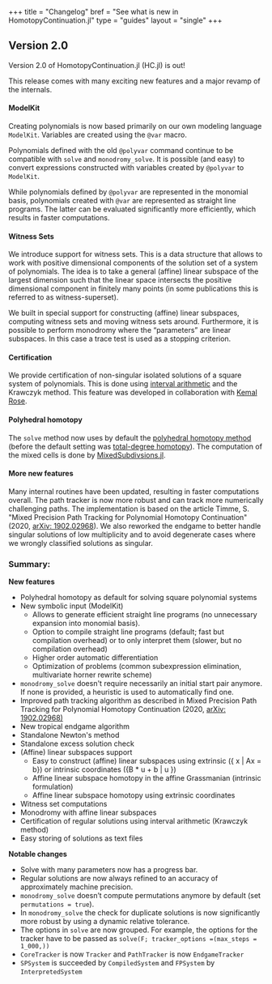 +++
title = "Changelog"
bref = "See what is new in HomotopyContinuation.jl"
type = "guides"
layout = "single"
+++

## Version 2.0

Version 2.0 of HomotopyContinuation.jl (HC.jl) is out!

This release comes with many exciting new features and a major revamp of the internals.

#### ModelKit

Creating polynomials is now based primarily on our own modeling language `ModelKit`. Variables are created using the `@var` macro.

Polynomials defined with the old `@polyvar` command continue to be compatible with `solve` and `monodromy_solve`. It is possible (and easy) to  convert expressions constructed with variables created by `@polyvar` to `ModelKit`.

While polynomials defined by `@polyvar` are represented in the monomial basis, polynomials created with `@var` are represented as straight line programs. The latter can be evaluated significantly more efficiently, which results in faster computations.

#### Witness Sets

We introduce support for witness sets. This is a data structure that allows to work with positive dimensional components of the solution set of a system of polynomials. The idea is to take a general (affine) linear subspace of the largest dimension such that the linear space intersects the positive dimensional component in finitely many points (in some publications this is referred to as witness-superset).

We built in special support for constructing (affine) linear subspaces, computing witness sets and moving witness sets around. Furthermore, it is possible to perform monodromy where the “parameters” are linear subspaces. In this case a trace test is used as a stopping criterion.

#### Certification

We provide certification of non-singular isolated solutions of a square system of polynomials. This is done using [interval arithmetic](https://en.wikipedia.org/wiki/Interval_arithmetic) and the Krawczyk method. This feature was developed in collaboration with [Kemal Rose](https://www.mis.mpg.de/de/nlalg/nlalg-people/kemal-rose.html).

#### Polyhedral homotopy

The `solve` method now uses by default the [polyhedral homotopy method](/guides/polyhedral.md) (before the default setting was [total-degree homotopy](/guides/totaldegree.md)). The computation of the mixed cells is done by [MixedSubdivsions.jl](https://github.com/saschatimme/MixedSubdivisions.jl).

#### More new features

Many internal routines have been updated, resulting in faster computations overall. The path tracker is now more robust and can track more numerically challenging paths. The implementation is based on the article Timme, S. "Mixed Precision Path Tracking for Polynomial Homotopy Continuation"(2020, [arXiv: 1902.02968](https://arxiv.org/abs/1902.02968)). We also reworked the endgame to better handle singular solutions of low multiplicity and to avoid degenerate cases where we wrongly classified solutions as singular.

### Summary:

**New features**

- Polyhedral homotopy as default for solving square polynomial systems
- New symbolic input (ModelKit)
    - Allows to generate efficient straight line programs (no unnecessary expansion into monomial basis).
    - Option to compile straight line programs (default; fast but compilation overhead) or to only interpret them (slower, but no compilation overhead)
    - Higher order automatic differentiation
    - Optimization of problems (common subexpression elimination, multivariate horner rewrite scheme)
- `monodromy_solve` doesn't require necessarily an initial start pair anymore. If none is provided, a heuristic is used to automatically find one.
- Improved path tracking algorithm as described in Mixed Precision Path Tracking for Polynomial Homotopy Continuation (2020, [arXiv: 1902.02968)](https://arxiv.org/abs/1902.02968)
- New tropical endgame algorithm
- Standalone Newton's method
- Standalone excess solution check
- (Affine) linear subspaces support
    - Easy to construct (affine) linear subspaces using extrinsic ({ x | Ax = b}) or intrinsic coordinates ({B * u + b | u })
    - Affine linear subspace homotopy in the affine Grassmanian (intrinsic formulation)
    - Affine linear subspace homotopy using extrinsic coordinates
- Witness set computations
- Monodromy with affine linear subspaces
- Certification of regular solutions using interval arithmetic (Krawczyk method)
- Easy storing of solutions as text files

**Notable changes**

- Solve with many parameters now has a progress bar.
- Regular solutions are now always refined to an accuracy of approximately machine precision.
- `monodromy_solve` doesn’t compute permutations anymore by default (set `permutations = true`).
- In `monodromy_solve` the check for duplicate solutions is now significantly more robust by using a dynamic relative tolerance.
- The options in `solve` are now grouped. For example, the options for the tracker have to be passed as `solve(F; tracker_options =(max_steps = 1_000,))`
- `CoreTracker` is now `Tracker` and `PathTracker` is now `EndgameTracker`
- `SPSystem` is succeeded by `CompiledSystem` and `FPSystem` by `InterpretedSystem`
